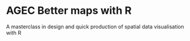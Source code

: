 # AGEC Better maps with R
A masterclass in design and quick production of spatial data visualisation with R